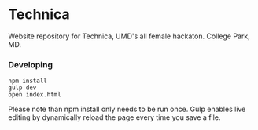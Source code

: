 Technica
========

Website repository for Technica, UMD's all female hackaton. College Park, MD.

### Developing

```
npm install
gulp dev
open index.html
```

Please note than npm install only needs to be run once. Gulp enables live editing by dynamically reload the page every time you save a file.

